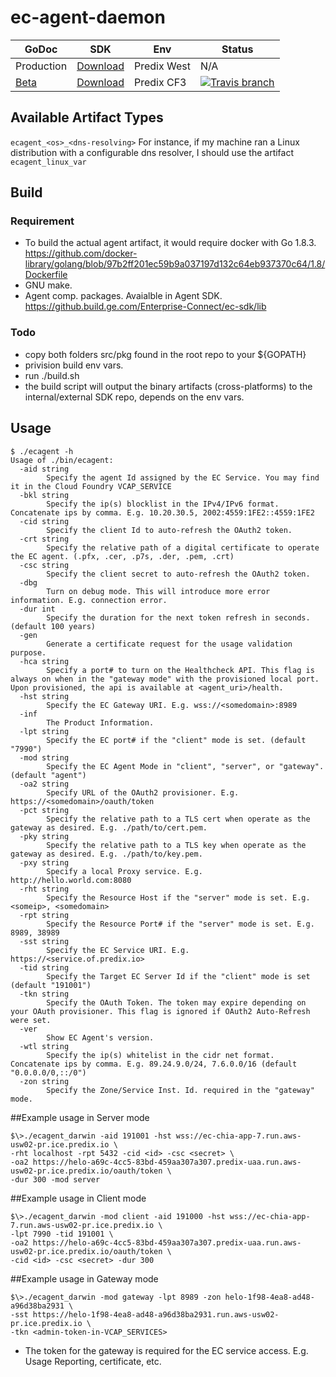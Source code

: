 # ec-agent-daemon

GoDoc | SDK | Env | Status
--- | --- | --- | ---
Production | [Download](https://github.com/Enterprise-connect/ec-sdk) | Predix West | N/A
[Beta](https://ec-sdk-doc-sendai.run.aws-usw02-dev.ice.predix.io) | [Download](https://github.build.ge.com/Enterprise-Connect/ec-sdk/tree/beta) | Predix CF3 | [![Travis branch](https://img.shields.io/travis/rust-lang/rust/master.svg)](https://travis-ci.org/)
 
## Available Artifact Types
`ecagent_<os>_<dns-resolving>`
For instance, if my machine ran a Linux distribution with a configurable dns resolver, I should use the artifact `ecagent_linux_var`

## Build
### Requirement
 - To build the actual agent artifact, it would require docker with Go 1.8.3. https://github.com/docker-library/golang/blob/97b2ff201ec59b9a037197d132c64eb937370c64/1.8/Dockerfile
 - GNU make.
 - Agent comp. packages. Avaialble in Agent SDK. https://github.build.ge.com/Enterprise-Connect/ec-sdk/lib
 
### Todo
 - copy both folders src/pkg found in the root repo to your ${GOPATH}
 - privision build env vars.
 - run ./build.sh
 - the build script will output the binary artifacts (cross-platforms) to the internal/external SDK repo, depends on the env vars.  


## Usage
```shellscript
$ ./ecagent -h
Usage of ./bin/ecagent:
  -aid string
    	Specify the agent Id assigned by the EC Service. You may find it in the Cloud Foundry VCAP_SERVICE
  -bkl string
    	Specify the ip(s) blocklist in the IPv4/IPv6 format. Concatenate ips by comma. E.g. 10.20.30.5, 2002:4559:1FE2::4559:1FE2
  -cid string
    	Specify the client Id to auto-refresh the OAuth2 token.
  -crt string
    	Specify the relative path of a digital certificate to operate the EC agent. (.pfx, .cer, .p7s, .der, .pem, .crt)
  -csc string
    	Specify the client secret to auto-refresh the OAuth2 token.
  -dbg
    	Turn on debug mode. This will introduce more error information. E.g. connection error.
  -dur int
    	Specify the duration for the next token refresh in seconds. (default 100 years)
  -gen
    	Generate a certificate request for the usage validation purpose.
  -hca string
    	Specify a port# to turn on the Healthcheck API. This flag is always on when in the "gateway mode" with the provisioned local port. Upon provisioned, the api is available at <agent_uri>/health.
  -hst string
    	Specify the EC Gateway URI. E.g. wss://<somedomain>:8989
  -inf
    	The Product Information.
  -lpt string
    	Specify the EC port# if the "client" mode is set. (default "7990")
  -mod string
    	Specify the EC Agent Mode in "client", "server", or "gateway". (default "agent")
  -oa2 string
    	Specify URL of the OAuth2 provisioner. E.g. https://<somedomain>/oauth/token
  -pct string
    	Specify the relative path to a TLS cert when operate as the gateway as desired. E.g. ./path/to/cert.pem.
  -pky string
    	Specify the relative path to a TLS key when operate as the gateway as desired. E.g. ./path/to/key.pem.
  -pxy string
    	Specify a local Proxy service. E.g. http://hello.world.com:8080
  -rht string
    	Specify the Resource Host if the "server" mode is set. E.g. <someip>, <somedomain>
  -rpt string
    	Specify the Resource Port# if the "server" mode is set. E.g. 8989, 38989
  -sst string
    	Specify the EC Service URI. E.g. https://<service.of.predix.io>
  -tid string
    	Specify the Target EC Server Id if the "client" mode is set (default "191001")
  -tkn string
    	Specify the OAuth Token. The token may expire depending on your OAuth provisioner. This flag is ignored if OAuth2 Auto-Refresh were set.
  -ver
    	Show EC Agent's version.
  -wtl string
    	Specify the ip(s) whitelist in the cidr net format. Concatenate ips by comma. E.g. 89.24.9.0/24, 7.6.0.0/16 (default "0.0.0.0/0,::/0")
  -zon string
    	Specify the Zone/Service Inst. Id. required in the "gateway" mode.
``` 

##Example usage in Server mode
```shellscript
$\>./ecagent_darwin -aid 191001 -hst wss://ec-chia-app-7.run.aws-usw02-pr.ice.predix.io \
-rht localhost -rpt 5432 -cid <id> -csc <secret> \
-oa2 https://helo-a69c-4cc5-83bd-459aa307a307.predix-uaa.run.aws-usw02-pr.ice.predix.io/oauth/token \
-dur 300 -mod server
```
##Example usage in Client mode
```shellscript
$\>./ecagent_darwin -mod client -aid 191000 -hst wss://ec-chia-app-7.run.aws-usw02-pr.ice.predix.io \
-lpt 7990 -tid 191001 \
-oa2 https://helo-a69c-4cc5-83bd-459aa307a307.predix-uaa.run.aws-usw02-pr.ice.predix.io/oauth/token \
-cid <id> -csc <secret> -dur 300
```

##Example usage in Gateway mode
```shellscript
$\>./ecagent_darwin -mod gateway -lpt 8989 -zon helo-1f98-4ea8-ad48-a96d38ba2931 \
-sst https://helo-1f98-4ea8-ad48-a96d38ba2931.run.aws-usw02-pr.ice.predix.io \
-tkn <admin-token-in-VCAP_SERVICES>
```

- The token for the gateway is required for the EC service access. E.g. Usage Reporting, certificate, etc.
